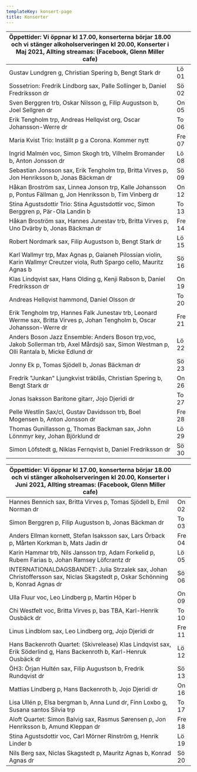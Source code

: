 ```yaml
---
templateKey: konsert-page
title: Konserter
---
```

| Öppettider: Vi öppnar kl 17.00, konserterna börjar 18.00 och vi stänger alkoholserveringen kl 20.00, Konserter i Maj 2021, Allting streamas: (Facebook, Glenn Miller cafe) | |
|------------- |-------------|
|Gustav Lundgren g, Christian Spering b, Bengt Stark dr|Lö 01|
|Sossetrion: Fredrik Lindborg sax, Palle Sollinger b, Daniel Fredriksson dr|Sö 02|
|Sven Berggren trb, Oskar Nilsson g, Filip Augustson b, Joel Sellgren dr|On 05|
|Erik Tengholm trp, Andreas Hellqvist org, Oscar Johansson-Werre dr|To 06|
|Maria Kvist Trio: Inställt p g a Corona. Kommer nytt|Fre 07|
|Ingrid Malmén voc, Simon Skogh trb, Vilhelm Bromander b, Anton Jonsson dr|Lö 08|
|Sebastian Jonsson sax, Erik Tengholm trp, Britta Virves p, Jon Henriksson b, Jonas Bäckman dr|Sö 09|
|Håkan Broström sax, Linnea Jonson trp, Kalle Johansson p, Pontus Fällman g, Jon Henriksson b, Tim Vinberg dr|On 12|
|Stina Agustsdottir Trio: Stina Agustsdottir voc, Simon Berggren p, Pär-Ola Landin b|To 13|
|Håkan Broström sax, Hannes Junestav trb, Britta Virves p, Uno Dvärby b, Jonas Bäckman dr|Fre 14|
|Robert Nordmark sax, Filip Augustson b, Bengt Stark dr|Lö 15|
|Karl Wallmyr trp, Max Agnas p, Gaianeh Pilossian violin, Karin Wallmyr Creutzer viola, Ruth Spargo cello, Mauritz Agnas b|Sö 16|
|Klas Lindqvist sax, Hans Olding g, Kenji Rabson b, Daniel Fredriksson dr|On 19|
|Andreas Hellqvist hammond, Daniel Olsson dr|To 20|
|Erik Tengholm trp, Hannes Falk Junestav trb, Leonard Werme sax, Britta Virves p, Johan Tengholm b, Oscar Johansson-Werre dr|Fre 21|
|Anders Boson Jazz Ensemble: Anders Boson trp,voc, Jakob Sollerman trb, Axel Mårdsjö sax, Simon Westman p, Olli Rantala b, Micke Edlund dr|Lö 22|
Jonny Ek p, Tomas Sjödell b, Jonas Bäckman dr|Sö 23| 
|Fredrik "Junkan" Ljungkvist träblås, Christian Spering b, Bengt Stark dr|On 26|
|Jonas Isaksson Baritone gitarr, Jojo Djeridi dr|To 27|
|Pelle Westlin Sax/cl, Gustav Davidsson trb, Boel Mogensen b, Anton Jonsson dr|Fre 28|
|Thomas Gunillasson g, Thomas Backman sax, John Lönnmyr key, Johan Björklund dr|Lö 29|
|Simon Löfstedt g, Niklas Fernqvist b, Daniel Fredriksson dr|Sö 30|

| Öppettider: Vi öppnar kl 17.00, konserterna börjar 18.00 och vi stänger alkoholserveringen kl 20.00, Konserter i Juni 2021, Allting streamas: (Facebook, Glenn Miller cafe) | |
|------------- |-------------|
|Hannes Bennich sax, Britta Virves p, Tomas Sjödell b, Emil Norman dr|On 02|
|Simon Berggren p, Filip Augustson b, Jonas Bäckman dr|To 03|
|Anders Ellman kornett, Stefan Isaksson sax, Lars Örback p, Mårten Korkman b, Mats Jadin dr|Fre 04|
|Karin Hammar trb, Nils Jansson trp, Adam Forkelid p, Rubem Farias b, Johan Ramsey Löfcrantz dr|Lö 05|
|INTERNATIONALDAGSBANDET: Julia Strzalek sax, Johan Christoffersson sax, Niclas Skagstedt p, Oskar Schönning b, Konrad Agnas dr|Sö 06|
|Ulla Fluur voc, Leo Lindberg p, Martin Höper b|On 09|
|Chi Westfelt voc, Britta Virves p, bas TBA, Karl-Henrik Ousbäck dr|To 10|		
|Linus Lindblom sax, Leo Lindberg org,  Jojo Djeridi dr|Fre 11|
|Hans Backenroth Quartet: (Skivrelease) Klas Lindqvist sax, Erik Söderlind g, Hans Backenroth b, Karl-Henruk Ousbäck dr|Lö 12|
|ÖH3: Örjan Hultén sax, Filip Augustson b, Fredrik Rundqvist dr|Sö 13|
|Mattias Lindberg p, Hans Backenroth b, Jojo Djeridi dr|On 16|
|Lisa Ullén p, Elsa bergman b, Anna Lund dr, Finn Loxbo g, Susana santos Silvia trp|To 17|
|Aloft Quartet: Simon Balvig sax, Rasmus Sørensen p, Jon Henriksson b, Amund Kleppan dr|Fre 18|
|Stina Agustsdottir voc, Carl Mörner Rinström g,  Henrik Linder b|Lö 19|
|Nils Berg sax, Niclas Skagstedt p, Mauritz Agnas b, Konrad Agnas dr|Sö 20|






